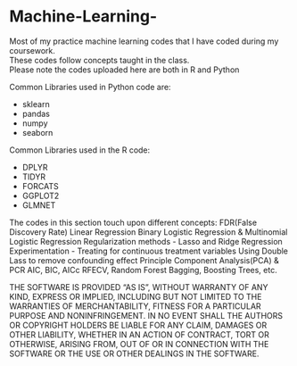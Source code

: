 # Machine-Learning-
Most of my practice machine learning codes that I have coded during my coursework.<br>
These codes follow concepts taught in the class.<br>
Please note the codes uploaded here are both in R and Python<br>

Common Libraries used in Python code are:<br>
- sklearn
- pandas
- numpy
- seaborn

Common Libraries used in the R code:
- DPLYR
- TIDYR
- FORCATS
- GGPLOT2
- GLMNET

The codes in this section touch upon different concepts:
FDR(False Discovery Rate) 
Linear Regression
Binary Logistic Regression & Multinomial Logistic Regression
Regularization methods - Lasso and Ridge Regression
Experimentation - Treating for continuous treatment variables 
Using Double Lass to remove confounding effect
Principle Component Analysis(PCA) & PCR
AIC, BIC, AICc
RFECV, Random Forest
Bagging, Boosting Trees, etc.


THE SOFTWARE IS PROVIDED “AS IS”, WITHOUT WARRANTY OF ANY KIND, EXPRESS OR IMPLIED, INCLUDING BUT NOT LIMITED TO THE WARRANTIES OF MERCHANTABILITY, FITNESS FOR A PARTICULAR PURPOSE AND NONINFRINGEMENT. IN NO EVENT SHALL THE AUTHORS OR COPYRIGHT HOLDERS BE LIABLE FOR ANY CLAIM, DAMAGES OR OTHER LIABILITY, WHETHER IN AN ACTION OF CONTRACT, TORT OR OTHERWISE, ARISING FROM, OUT OF OR IN CONNECTION WITH THE SOFTWARE OR THE USE OR OTHER DEALINGS IN THE SOFTWARE.
